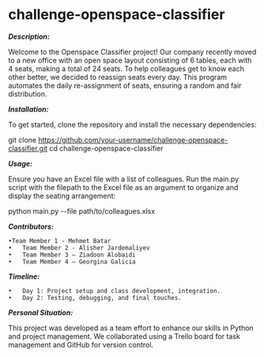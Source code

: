 # challenge-openspace-classifier


***Description:***

Welcome to the Openspace Classifier project! Our company recently moved to a new office 
with an open space layout consisting of 6 tables, each with 4 seats, making a total of 24 seats. 
To help colleagues get to know each other better, we decided to reassign seats every day. 
This program automates the daily re-assignment of seats, ensuring a random and fair distribution.


***Installation:***

To get started, clone the repository and install the necessary dependencies:

git clone https://github.com/your-username/challenge-openspace-classifier.git
cd challenge-openspace-classifier


***Usage:***

Ensure you have an Excel file with a list of colleagues.
Run the main.py script with the filepath to the Excel file as an argument to organize 
and display the seating arrangement:

python main.py --file path/to/colleagues.xlsx


***Contributors:***

	•Team Member 1 - Mehmet Batar
	•	Team Member 2 - Alisher Jardemaliyev
	•	Team Member 3 – Ziadoon Alobaidi
	•	Team Member 4 – Georgina Galicia
  

***Timeline:***

	•	Day 1: Project setup and class development, integration.
	•	Day 2: Testing, debugging, and final touches.

***Personal Situation:***

This project was developed as a team effort to enhance our skills in Python and project management. 
We collaborated using a Trello board for task management and GitHub for version control.


